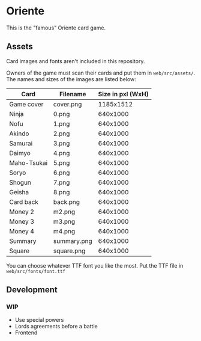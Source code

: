 # Oriente

This is the "famous" Oriente card game.

## Assets

Card images and fonts aren't included in this repository.

Owners of the game must scan their cards and put them in `web/src/assets/`.
The names and sizes of the images are listed below:

| Card        | Filename    | Size in pxl (WxH) |
|-------------|-------------|-------------------|
| Game cover  | cover.png   | 1185x1512         |
| Ninja       | 0.png       | 640x1000          |
| Nofu        | 1.png       | 640x1000          |
| Akindo      | 2.png       | 640x1000          |
| Samurai     | 3.png       | 640x1000          |
| Daimyo      | 4.png       | 640x1000          |
| Maho-Tsukai | 5.png       | 640x1000          |
| Soryo       | 6.png       | 640x1000          |
| Shogun      | 7.png       | 640x1000          |
| Geisha      | 8.png       | 640x1000          |
| Card back   | back.png    | 640x1000          |
| Money 2     | m2.png      | 640x1000          |
| Money 3     | m3.png      | 640x1000          |
| Money 4     | m4.png      | 640x1000          |
| Summary     | summary.png | 640x1000          |
| Square      | square.png  | 640x1000          |

You can choose whatever TTF font you like the most. Put the TTF file in `web/src/fonts/font.ttf`

## Development

### WIP

* Use special powers
* Lords agreements before a battle
* Frontend
